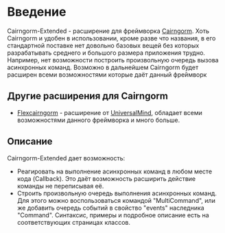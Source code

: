 # Введение #

Cairngorm-Extended - расширение для фреймворка [Cairngorm](http://labs.adobe.com/wiki/index.php/Cairngorm). Хоть Cairngorm и удобен в использовании, кроме разве что названия,  в его стандартной поставке нет довольно базовых вещей без которых разрабатывать среднего и большого размера приложения трудно. Например, нет возможности построить произвольную очередь вызова асинхронных команд. Возможно в дальнейшем Cairngorm будет расширен всеми возможностями которые даёт данный фреймворк

## Другие расширения для Cairngorm ##
  * [Flexcairngorm](http://code.google.com/p/flexcairngorm/) - расширение от [UniversalMind](http://universalmind.com/), обладает всеми возможностями данного фреймворка и много больше.


## Описание ##

Cairngorm-Extended дает возможность:
  * Реагировать на выполнение асинхронных команд в любом месте кода (Callback). Это даёт возможность расширить действие команды не переписывая её.
  * Строить произвольную очередь выполнения асинхронных команд. Для этого можно воспользоваться командой "MultiCommand", или же добавить очередь событий в свойство "events" наследника "Command". Синтаксис, примеры и подробное описание есть на соответствующих страницах классов.
